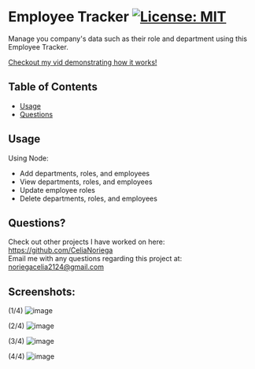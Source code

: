 # Employee Tracker  [![License: MIT](https://img.shields.io/badge/License-MIT-yellow.svg)](https://opensource.org/licenses/MIT)
  Manage you company's data such as their role and department using this Employee Tracker.

  [Checkout my vid demonstrating how it works!](https://drive.google.com/file/d/1n-mju2t8JGq-I2VXIrqVzmIiAe5MSu2_/view)

## Table of Contents
  * [Usage](#usage)
  * [Questions](#questions)

## Usage 

  Using Node:
  * Add departments, roles, and employees
  * View departments, roles, and employees
  * Update employee roles
  * Delete departments, roles, and employees

  
## Questions?
    
  Check out other projects I have worked on here: https://github.com/CeliaNoriega    
  Email me with any questions regarding this project at: noriegacelia2124@gmail.com

## Screenshots:
  (1/4)
  ![image](https://user-images.githubusercontent.com/71470687/103246780-88057080-4919-11eb-9768-49a219df3c4e.png)

  (2/4)
  ![image](https://user-images.githubusercontent.com/71470687/103246804-9b184080-4919-11eb-9c41-7aab5a45b553.png)

  (3/4)
  ![image](https://user-images.githubusercontent.com/71470687/103246836-b6834b80-4919-11eb-8b12-987c3800d329.png)

  (4/4)
  ![image](https://user-images.githubusercontent.com/71470687/103246870-cd29a280-4919-11eb-995a-9c38d1b1e7dd.png)
